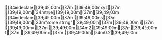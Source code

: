 [34mdeclare[39;49;00m[37m [39;49;00mxyz[37m [39;49;00m[34mtrue[39;49;00m[37m[39;49;00m
[34mdeclare[39;49;00m[37m [39;49;00ms[37m [39;49;00m[33m"some string"[39;49;00m[37m[39;49;00m
i[37m [39;49;00m=[37m [39;49;00m[34m2[39;49;00m[37m[39;49;00m
f[37m [39;49;00m=[37m [39;49;00m[34m0.2[39;49;00m
